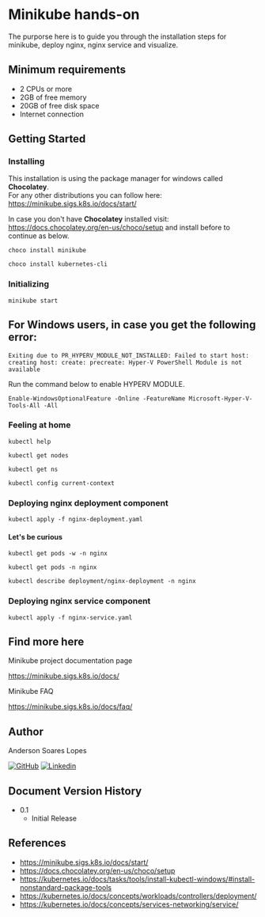 # Minikube hands-on

The purporse here is to guide you through the installation steps for minikube, deploy nginx, nginx service and visualize.

## Minimum requirements

- 2 CPUs or more
- 2GB of free memory
- 20GB of free disk space
- Internet connection

## Getting Started

### Installing

This installation is using the package manager for windows called **Chocolatey**. <br>
For any other distributions you can follow here: https://minikube.sigs.k8s.io/docs/start/ <p>
In case you don't have **Chocolatey** installed visit: https://docs.chocolatey.org/en-us/choco/setup and install before to continue as below.

```
choco install minikube
```

```
choco install kubernetes-cli
```

### Initializing

```
minikube start
```

## For Windows users, in case you get the following error:

```
Exiting due to PR_HYPERV_MODULE_NOT_INSTALLED: Failed to start host: creating host: create: precreate: Hyper-V PowerShell Module is not available
```

Run the command below to enable HYPERV MODULE.

```
Enable-WindowsOptionalFeature -Online -FeatureName Microsoft-Hyper-V-Tools-All -All
```

### Feeling at home

```
kubectl help
```

```
kubectl get nodes
```

```
kubectl get ns
```

```
kubectl config current-context
```

### Deploying nginx deployment component

```
kubectl apply -f nginx-deployment.yaml
```

#### Let's be curious

```
kubectl get pods -w -n nginx
```

```
kubectl get pods -n nginx
```

```
kubectl describe deployment/nginx-deployment -n nginx
```

### Deploying nginx service component

```
kubectl apply -f nginx-service.yaml
```

## Find more here

Minikube project documentation page

https://minikube.sigs.k8s.io/docs/

Minikube FAQ

https://minikube.sigs.k8s.io/docs/faq/

<p>

## Author

Anderson Soares Lopes

[![GitHub](https://skillicons.dev/icons?i=github)](https://github.com/lopes221)
[![Linkedin](https://skillicons.dev/icons?i=linkedin)](https://www.linkedin.com/in/andersonsoaresl/)

## Document Version History

- 0.1
  - Initial Release

## References

- https://minikube.sigs.k8s.io/docs/start/
- https://docs.chocolatey.org/en-us/choco/setup
- https://kubernetes.io/docs/tasks/tools/install-kubectl-windows/#install-nonstandard-package-tools
- https://kubernetes.io/docs/concepts/workloads/controllers/deployment/
- https://kubernetes.io/docs/concepts/services-networking/service/
